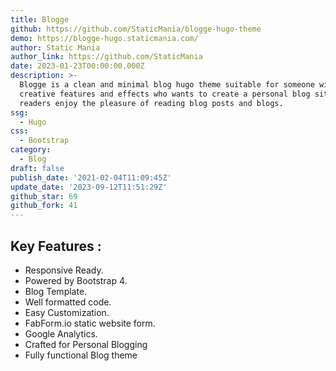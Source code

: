```yaml
---
title: Blogge
github: https://github.com/StaticMania/blogge-hugo-theme
demo: https://blogge-hugo.staticmania.com/
author: Static Mania
author_link: https://github.com/StaticMania
date: 2023-01-23T00:00:00.000Z
description: >-
  Blogge is a clean and minimal blog hugo theme suitable for someone with easy
  creative features and effects who wants to create a personal blog site to make
  readers enjoy the pleasure of reading blog posts and blogs.
ssg:
  - Hugo
css:
  - Bootstrap
category:
  - Blog
draft: false
publish_date: '2021-02-04T11:09:45Z'
update_date: '2023-09-12T11:51:29Z'
github_star: 69
github_fork: 41
---
```


## Key Features :

- Responsive Ready.
- Powered by Bootstrap 4.
- Blog Template.
- Well formatted code.
- Easy Customization.
- FabForm.io static website form.
- Google Analytics.
- Crafted for Personal Blogging
- Fully functional Blog theme
